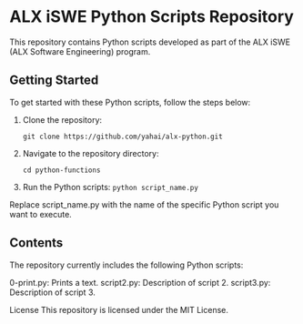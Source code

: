 # ALX iSWE Python Scripts Repository

This repository contains Python scripts developed as part of the ALX iSWE (ALX Software Engineering) program.

## Getting Started

To get started with these Python scripts, follow the steps below:

1. Clone the repository:

   ```git clone https://github.com/yahai/alx-python.git```

2.  Navigate to the repository directory:

    ```cd python-functions```

3.  Run the Python scripts:
    ```python script_name.py```

Replace script_name.py with the name of the specific Python script you want to execute.

## Contents
The repository currently includes the following Python scripts:

0-print.py: Prints a text.
script2.py: Description of script 2.
script3.py: Description of script 3.


License
This repository is licensed under the MIT License.
